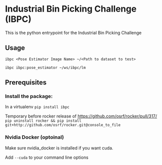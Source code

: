 # Industrial Bin Picking Challenge (IBPC)

This is the python entrypoint for the Industrial Bin Picking Challenge

## Usage

`ibpc <Pose Estimator Image Name> ~/<Path to dataset to test>`

`ibpc ibpc:pose_estimator ~/ws/ibpc/lm`


## Prerequisites


### Install the package:

In a virtualenv
`pip install ibpc`

Temporary before rocker release of https://github.com/osrf/rocker/pull/317/ 
`pip uninstall rocker && pip install git+http://github.com/osrf/rocker.git@console_to_file`


### Nvidia Docker (optoinal)
Make sure nvidia_docker is installed if you want cuda. 

Add `--cuda` to your command line options